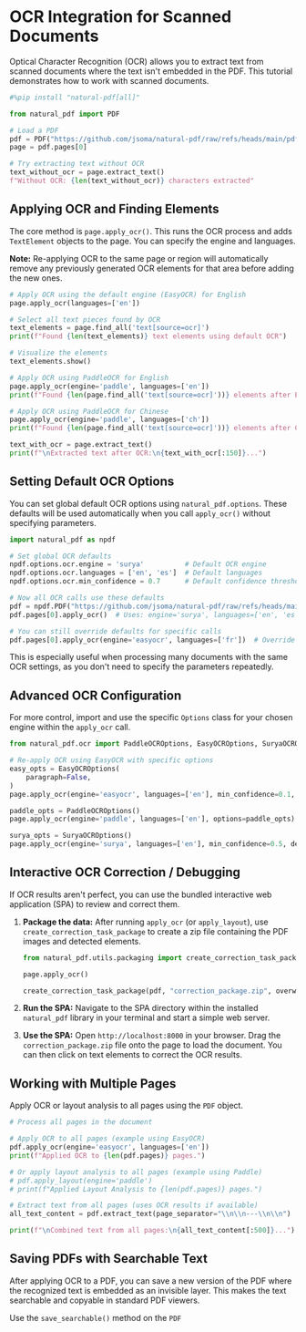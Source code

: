 # OCR Integration for Scanned Documents

Optical Character Recognition (OCR) allows you to extract text from scanned documents where the text isn't embedded in the PDF. This tutorial demonstrates how to work with scanned documents.

```python
#%pip install "natural-pdf[all]"
```

```python
from natural_pdf import PDF

# Load a PDF
pdf = PDF("https://github.com/jsoma/natural-pdf/raw/refs/heads/main/pdfs/needs-ocr.pdf")
page = pdf.pages[0]

# Try extracting text without OCR
text_without_ocr = page.extract_text()
f"Without OCR: {len(text_without_ocr)} characters extracted"
```

## Applying OCR and Finding Elements

The core method is `page.apply_ocr()`. This runs the OCR process and adds `TextElement` objects to the page. You can specify the engine and languages.

**Note:** Re-applying OCR to the same page or region will automatically remove any previously generated OCR elements for that area before adding the new ones.

```python
# Apply OCR using the default engine (EasyOCR) for English
page.apply_ocr(languages=['en'])

# Select all text pieces found by OCR
text_elements = page.find_all('text[source=ocr]')
print(f"Found {len(text_elements)} text elements using default OCR")

# Visualize the elements
text_elements.show()
```

```python
# Apply OCR using PaddleOCR for English
page.apply_ocr(engine='paddle', languages=['en'])
print(f"Found {len(page.find_all('text[source=ocr]'))} elements after English OCR.")

# Apply OCR using PaddleOCR for Chinese
page.apply_ocr(engine='paddle', languages=['ch'])
print(f"Found {len(page.find_all('text[source=ocr]'))} elements after Chinese OCR.")

text_with_ocr = page.extract_text()
print(f"\nExtracted text after OCR:\n{text_with_ocr[:150]}...")
```

## Setting Default OCR Options

You can set global default OCR options using `natural_pdf.options`. These defaults will be used automatically when you call `apply_ocr()` without specifying parameters.

```python
import natural_pdf as npdf

# Set global OCR defaults
npdf.options.ocr.engine = 'surya'          # Default OCR engine
npdf.options.ocr.languages = ['en', 'es']  # Default languages
npdf.options.ocr.min_confidence = 0.7      # Default confidence threshold

# Now all OCR calls use these defaults
pdf = npdf.PDF("https://github.com/jsoma/natural-pdf/raw/refs/heads/main/pdfs/needs-ocr.pdf")
pdf.pages[0].apply_ocr()  # Uses: engine='surya', languages=['en', 'es'], min_confidence=0.7

# You can still override defaults for specific calls
pdf.pages[0].apply_ocr(engine='easyocr', languages=['fr'])  # Override engine and languages
```

This is especially useful when processing many documents with the same OCR settings, as you don't need to specify the parameters repeatedly.

## Advanced OCR Configuration

For more control, import and use the specific `Options` class for your chosen engine within the `apply_ocr` call.

```python
from natural_pdf.ocr import PaddleOCROptions, EasyOCROptions, SuryaOCROptions

# Re-apply OCR using EasyOCR with specific options
easy_opts = EasyOCROptions(
    paragraph=False,
)
page.apply_ocr(engine='easyocr', languages=['en'], min_confidence=0.1, options=easy_opts)

paddle_opts = PaddleOCROptions()
page.apply_ocr(engine='paddle', languages=['en'], options=paddle_opts)

surya_opts = SuryaOCROptions()
page.apply_ocr(engine='surya', languages=['en'], min_confidence=0.5, detect_only=True, options=surya_opts)
```

## Interactive OCR Correction / Debugging

If OCR results aren't perfect, you can use the bundled interactive web application (SPA) to review and correct them.

1.  **Package the data:**
    After running `apply_ocr` (or `apply_layout`), use `create_correction_task_package` to create a zip file containing the PDF images and detected elements.

    ```python
    from natural_pdf.utils.packaging import create_correction_task_package

    page.apply_ocr()

    create_correction_task_package(pdf, "correction_package.zip", overwrite=True)
    ```

2.  **Run the SPA:**
    Navigate to the SPA directory within the installed `natural_pdf` library in your terminal and start a simple web server.

3.  **Use the SPA:**
    Open `http://localhost:8000` in your browser. Drag the `correction_package.zip` file onto the page to load the document. You can then click on text elements to correct the OCR results.


## Working with Multiple Pages

Apply OCR or layout analysis to all pages using the `PDF` object.

```python
# Process all pages in the document

# Apply OCR to all pages (example using EasyOCR)
pdf.apply_ocr(engine='easyocr', languages=['en'])
print(f"Applied OCR to {len(pdf.pages)} pages.")

# Or apply layout analysis to all pages (example using Paddle)
# pdf.apply_layout(engine='paddle')
# print(f"Applied Layout Analysis to {len(pdf.pages)} pages.")

# Extract text from all pages (uses OCR results if available)
all_text_content = pdf.extract_text(page_separator="\\n\\n---\\n\\n")

print(f"\nCombined text from all pages:\n{all_text_content[:500]}...")
```

## Saving PDFs with Searchable Text

After applying OCR to a PDF, you can save a new version of the PDF where the recognized text is embedded as an invisible layer. This makes the text searchable and copyable in standard PDF viewers.

Use the `save_searchable()` method on the `PDF`